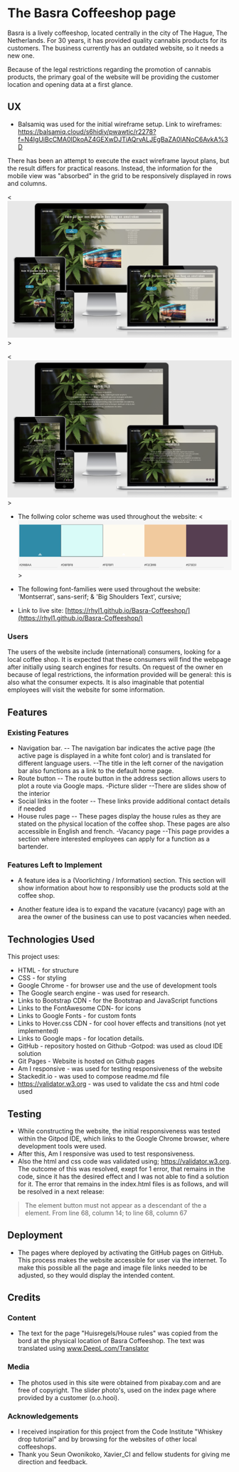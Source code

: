 # The Basra Coffeeshop page


Basra is a lively coffeeshop, located centrally in the city of The Hague, The Netherlands.
For 30 years, it has provided quality cannabis products for its customers.
The business currently has an outdated website, so it needs a new one.

Because of the legal restrictions regarding the promotion of cannabis products, the primary goal of the website will be providing the customer location and opening data at a first glance.

## UX
- Balsamiq was used for the initial wireframe setup.
Link to wireframes:
https://balsamiq.cloud/s6hidiy/pwawtic/r2278?f=N4IgUiBcCMA0IDkoAZ4GEXwDJTiAQrvALJEgBaZA0lANoC6AvkA%3D

There has been an attempt to execute the exact wireframe layout plans,
but the result differs for practical reasons.
Instead, the information for the mobile view was "absorbed" in the grid to be responsively displayed in rows and columns.

<![alt](https://github.com/Rhyl1/Basra/blob/master/assets/img/responsive_index.png)>

<![alt](https://github.com/Rhyl1/Basra/blob/master/assets/img/responsive_houserules.png)>

- The follwing color scheme was used throughout the website:
<![alt](https://github.com/Rhyl1/Basra/blob/2ed53ecf0eb2659c70d589d5928bf5cae9d48a98/assets/img/colorschema.png)>

- The following font-families were used throughout the website: 'Montserrat', sans-serif; & 'Big Shoulders Text', cursive;

- Link to live site: [https://rhyl1.github.io/Basra-Coffeeshop/](https://rhyl1.github.io/Basra-Coffeeshop/)

### Users
The users of the website include (international) consumers, looking for a local coffee shop. It is expected that these consumers will find
the webpage after initially using search engines for results. On request of the owner en because of legal restrictions,
the information provided will be general: this is also what the consumer expects. It is also imaginable that potential employees will visit the website for some information.

## Features
### Existing Features
- Navigation bar.
-- The navigation bar indicates the active page (the active page is displayed in a white font color) and is translated for different language users.
--The title in the left corner of the navigation bar also functions as a link to the default home page.
- Route button
-- The route button in the address section allows users to plot a route via Google maps.
-Picture slider
--There are slides show of the interior
- Social links in the footer
-- These links provide additional contact details if needed
- House rules page
-- These pages display the house rules as they are stated on the physical location of the coffee shop. These pages are also accessible in English and french.
-Vacancy page
--This page provides a section where interested employees can apply for a function as a bartender.

### Features Left to Implement
- A feature idea is a (Voorlichting / Information) section. This section will show information
about how to responsibly use the products sold at the coffee shop.

- Another feature idea is to expand the vacature (vacancy) page with an area the owner of the business can use to post vacancies when needed.

## Technologies Used


This project uses:
- HTML - for structure
- CSS - for styling
- Google Chrome - for browser use and the use of development tools
- The Google search engine - was used for research.
- Links to Bootstrap CDN - for the Bootstrap and JavaScript functions
- Links to the FontAwesome CDN- for icons
- Links to Google Fonts - for custom fonts
- Links to Hover.css CDN - for cool hover effects and transitions (not yet implemented)
- Links to Google maps - for location details.
- GitHub - repository hosted on Github
-Gotpod: was used as cloud IDE solution
- Git Pages - Website is hosted on Github pages
- Am I responsive - was used for testing responsiveness of the website
- Stackedit.io - was used to compose readme.md file
- https://validator.w3.org - was used to validate the css and html code used

## Testing
- While constructing the website, the initial responsiveness was tested within the Gitpod IDE, which links to the Google Chrome browser, where development tools were used.
- After this, Am I responsive was used to test responsiveness.
- Also the html and css code was validated using; https://validator.w3.org.
The outcome of this was resolved, exept for 1 error, that remains in the code,
since it has the desired effect and I was not able to find a solution for it.
The error that remains in the index.html files is as follows, and will be resolved in a next release:
> The element button must not appear as a descendant of the a element. From line 68, column 14; to line 68, column 67

## Deployment
- The pages where deployed by activating the GitHub pages on GitHub. This process makes the website accessible for user via the internet. To make this possible all the page and image file links needed to be adjusted, so they would display the intended content.

## Credits

### Content
- The text for the page "Huisregels/House rules" was copied from the bord at the physical location of Basra Coffeeshop. The text was translated using www.DeepL.com/Translator
### Media
- The photos used in this site were obtained from pixabay.com and are free of copyright.
The slider photo's, used on the index page where
provided by a customer (o.o.hooi).

### Acknowledgements
- I received inspiration for this project from the Code Institute "Whiskey drop tutorial" and by browsing for the websites of other local coffeeshops.
- Thank you Seun Owonikoko, Xavier_CI and fellow students for giving me direction and feedback.
<!--stackedit_data:
eyJoaXN0b3J5IjpbNjIyMTE5NTc2LDczMDI2NjcxMSw3OTk5MD
gzNDQsLTIwMDI5MzM1MTIsMTI2MTM4NzQ2OCw5NjEyMjE3MDAs
OTAwNjUwMzQ0LDExMjM4MTc4ODAsMTgyOTQ1MTIyMSwtMTcyNz
Y5MTYxMiwtMTA4MTIzNjkyOF19
-->